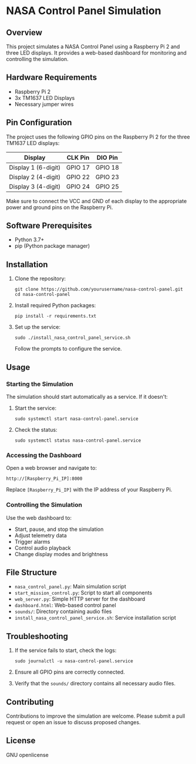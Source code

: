 # NASA Control Panel Simulation

## Overview
This project simulates a NASA Control Panel using a Raspberry Pi 2 and three LED displays. It provides a web-based dashboard for monitoring and controlling the simulation.

## Hardware Requirements
- Raspberry Pi 2
- 3x TM1637 LED Displays
- Necessary jumper wires

## Pin Configuration
The project uses the following GPIO pins on the Raspberry Pi 2 for the three TM1637 LED displays:

| Display | CLK Pin | DIO Pin |
|---------|---------|---------|
| Display 1 (6-digit) | GPIO 17 | GPIO 18 |
| Display 2 (4-digit) | GPIO 22 | GPIO 23 |
| Display 3 (4-digit) | GPIO 24 | GPIO 25 |

Make sure to connect the VCC and GND of each display to the appropriate power and ground pins on the Raspberry Pi.

## Software Prerequisites
- Python 3.7+
- pip (Python package manager)

## Installation

1. Clone the repository:
   ```
   git clone https://github.com/yourusername/nasa-control-panel.git
   cd nasa-control-panel
   ```

2. Install required Python packages:
   ```
   pip install -r requirements.txt
   ```

3. Set up the service:
   ```
   sudo ./install_nasa_control_panel_service.sh
   ```
   Follow the prompts to configure the service.

## Usage

### Starting the Simulation
The simulation should start automatically as a service. If it doesn't:

1. Start the service:
   ```
   sudo systemctl start nasa-control-panel.service
   ```

2. Check the status:
   ```
   sudo systemctl status nasa-control-panel.service
   ```

### Accessing the Dashboard
Open a web browser and navigate to:
```
http://[Raspberry_Pi_IP]:8000
```
Replace `[Raspberry_Pi_IP]` with the IP address of your Raspberry Pi.

### Controlling the Simulation
Use the web dashboard to:
- Start, pause, and stop the simulation
- Adjust telemetry data
- Trigger alarms
- Control audio playback
- Change display modes and brightness

## File Structure
- `nasa_control_panel.py`: Main simulation script
- `start_mission_control.py`: Script to start all components
- `web_server.py`: Simple HTTP server for the dashboard
- `dashboard.html`: Web-based control panel
- `sounds/`: Directory containing audio files
- `install_nasa_control_panel_service.sh`: Service installation script

## Troubleshooting

1. If the service fails to start, check the logs:
   ```
   sudo journalctl -u nasa-control-panel.service
   ```

2. Ensure all GPIO pins are correctly connected.

3. Verify that the `sounds/` directory contains all necessary audio files.

## Contributing
Contributions to improve the simulation are welcome. Please submit a pull request or open an issue to discuss proposed changes.

## License
GNU openlicense

